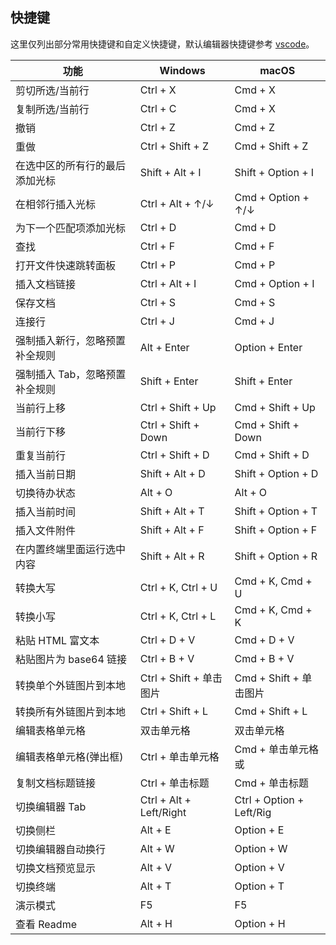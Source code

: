 ## 快捷键

这里仅列出部分常用快捷键和自定义快捷键，默认编辑器快捷键参考 [vscode](https://code.visualstudio.com/)。

功能 | Windows | macOS
---- | ------ | -----
剪切所选/当前行 | Ctrl + X | Cmd + X
复制所选/当前行 | Ctrl + C | Cmd + X
撤销 | Ctrl + Z | Cmd + Z
重做 | Ctrl + Shift + Z | Cmd + Shift + Z
在选中区的所有行的最后添加光标 | Shift + Alt + I | Shift + Option + I
在相邻行插入光标 | Ctrl + Alt + ↑/↓ | Cmd + Option + ↑/↓
为下一个匹配项添加光标 | Ctrl + D | Cmd + D
查找 | Ctrl + F | Cmd + F
打开文件快速跳转面板 | Ctrl + P | Cmd + P
插入文档链接 | Ctrl + Alt + I | Cmd + Option + I
保存文档 | Ctrl + S | Cmd + S
连接行 | Ctrl + J | Cmd + J
强制插入新行，忽略预置补全规则 | Alt + Enter | Option + Enter
强制插入 Tab，忽略预置补全规则 | Shift + Enter | Shift + Enter
当前行上移 | Ctrl + Shift + Up | Cmd + Shift + Up
当前行下移 | Ctrl + Shift + Down | Cmd + Shift + Down
重复当前行 | Ctrl + Shift + D | Cmd + Shift + D
插入当前日期 | Shift + Alt + D | Shift + Option + D
切换待办状态 | Alt + O | Alt + O
插入当前时间 | Shift + Alt + T | Shift + Option + T
插入文件附件 | Shift + Alt + F | Shift + Option + F
在内置终端里面运行选中内容 | Shift + Alt + R | Shift + Option + R
转换大写 | Ctrl + K, Ctrl + U | Cmd + K, Cmd + U
转换小写 | Ctrl + K, Ctrl + L | Cmd + K, Cmd + K
粘贴 HTML 富文本 | Ctrl + D + V | Cmd + D + V
粘贴图片为 base64 链接 | Ctrl + B + V | Cmd + B + V
转换单个外链图片到本地 | Ctrl + Shift + 单击图片 | Cmd + Shift + 单击图片
转换所有外链图片到本地 | Ctrl + Shift + L | Cmd + Shift + L
编辑表格单元格 | 双击单元格 | 双击单元格
编辑表格单元格(弹出框) | Ctrl + 单击单元格 | Cmd + 单击单元格 或
复制文档标题链接 | Ctrl + 单击标题 | Cmd + 单击标题
切换编辑器 Tab | Ctrl + Alt + Left/Right | Ctrl + Option + Left/Rig
切换侧栏 | Alt + E | Option + E
切换编辑器自动换行 | Alt + W | Option + W
切换文档预览显示 | Alt + V | Option + V
切换终端 | Alt + T | Option + T
演示模式 | F5 | F5
查看 Readme | Alt + H | Option + H
